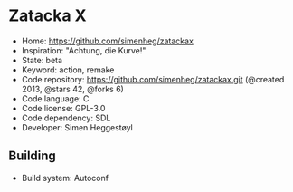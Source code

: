 # Zatacka X

- Home: https://github.com/simenheg/zatackax
- Inspiration: "Achtung, die Kurve!"
- State: beta
- Keyword: action, remake
- Code repository: https://github.com/simenheg/zatackax.git (@created 2013, @stars 42, @forks 6)
- Code language: C
- Code license: GPL-3.0
- Code dependency: SDL
- Developer: Simen Heggestøyl

## Building

- Build system: Autoconf
